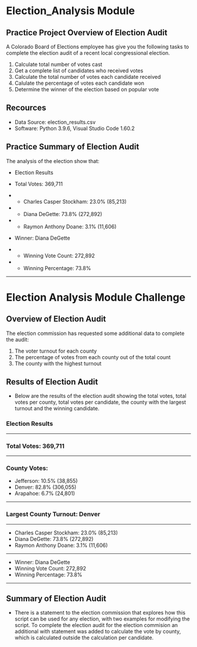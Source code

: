 # Election_Analysis Module
## Practice Project Overview of Election Audit
A Colorado Board of Elections employee has give you the following tasks to complete the election audit of a recent local 
congressional election.

1. Calculate total number of votes cast
2. Get a complete list of candidates who received votes
3. Calculate the total number of votes each candidate received
4. Calulate the percentage of votes each candidate won
5. Determine the winner of the election based on popular vote

## Recources
- Data Source: election_results.csv
- Software: Python 3.9.6, Visual Studio Code 1.60.2

## Practice Summary of Election Audit
The analysis of the election show that:
- Election Results
- Total Votes: 369,711
- - Charles Casper Stockham: 23.0% (85,213)
- - Diana DeGette: 73.8% (272,892)
- - Raymon Anthony Doane: 3.1% (11,606)

- Winner: Diana DeGette
- - Winning Vote Count: 272,892
- - Winning Percentage: 73.8%
-------------------------
# Election Analysis Module Challenge
## Overview of Election Audit
The election commission has requested some additional data to complete the audit:

1. The voter turnout for each county
2. The percentage of votes from each county out of the total count
3. The county with the highest turnout

## Results of Election Audit
- Below are the results of the election audit showing the total votes, total votes per county, total votes per candidate, the county with the largest turnout and the winning candidate.
### Election Results
-------------------------
### Total Votes: 369,711
-------------------------
### County Votes:
- Jefferson: 10.5% (38,855)
- Denver: 82.8% (306,055)
- Arapahoe: 6.7% (24,801)
-------------------------
### Largest County Turnout: Denver
-------------------------
- Charles Casper Stockham: 23.0% (85,213)
- Diana DeGette: 73.8% (272,892)
- Raymon Anthony Doane: 3.1% (11,606)
-------------------------
- Winner: Diana DeGette
- Winning Vote Count: 272,892
- Winning Percentage: 73.8%
-------------------------
## Summary of Election Audit
- There is a statement to the election commission that explores how this script can be used for any election, with two examples for modifying the script. To complete the election audit for the election commision an additional with statement was added to calculate the vote by county, which is calculated outside the calculation per candidate. 
